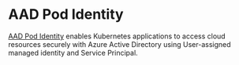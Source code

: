 # AAD Pod Identity

[AAD Pod Identity](https://azure.github.io/aad-pod-identity/) enables Kubernetes applications to access cloud resources securely with Azure Active Directory using User-assigned managed identity and Service Principal.
